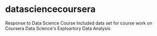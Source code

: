 # datasciencecoursera
Response to Data Science Course
Included data set for course work on Coursera Data Science's Exploartory Data Analysis
